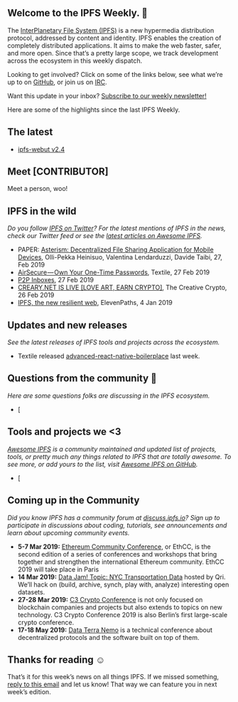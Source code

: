 ## Welcome to the IPFS Weekly. 👋

The [InterPlanetary File System (IPFS)](https://ipfs.io/) is a new hypermedia distribution protocol, addressed by content and identity. IPFS enables the creation of completely distributed applications. It aims to make the web faster, safer, and more open. Since that’s a pretty large scope, we track development across the ecosystem in this weekly dispatch.

Looking to get involved? Click on some of the links below, see what we’re up to on [GitHub](https://github.com/ipfs), or join us on [IRC](https://riot.im/app/#/room/#ipfs:matrix.org).

Want this update in your inbox? [Subscribe to our weekly newsletter!](https://tinyletter.com/ipfsnewsletter)

Here are some of the highlights since the last IPFS Weekly.

## The latest

+ [ipfs-webut v2.4](https://github.com/ipfs-shipyard/ipfs-webui/releases/tag/v2.4.0) 


## Meet [CONTRIBUTOR]

Meet a person, woo!

 
## IPFS in the wild
*Do you follow [IPFS on Twitter](https://twitter.com/IPFSbot)? For the latest mentions of IPFS in the news, check our Twitter feed or see the [latest articles on Awesome IPFS](https://awesome.ipfs.io/categories/articles/).* 

+ PAPER: [Asterism: Decentralized File Sharing Application for Mobile Devices](https://www.researchgate.net/publication/330758943_Asterism_Decentralized_File_Sharing_Application_for_Mobile_Devices), Olli-Pekka Heinisuo, Valentina Lendarduzzi, Davide Taibi, 27, Feb 2019
+ [AirSecure — Own Your One-Time Passwords](https://medium.com/textileio/airsecure-own-your-one-time-passwords-a65efd612dc6), Textile, 27 Feb 2019
+ [P2P Inboxes](https://medium.com/@RangerMauve/p2p-inboxes-be0f02083223), 27 Feb 2019
+ [CREARY.NET IS LIVE [LOVE ART, EARN CRYPTO]](https://thecreativecrypto.com/creary-net-is-live-love-art-earn-crypto/), The Creative Crypto, 26 Feb 2019
+ [IPFS, the new resilient web](https://blog.elevenpaths.com/2019/01/ipfs-web-resiliente-ciberseguridad.html), ElevenPaths, 4 Jan 2019

## Updates and new releases
*See the latest releases of IPFS tools and projects across the ecosystem.*

+ Textile released [advanced-react-native-boilerplace](https://github.com/textileio/advanced-react-native-boilerplate) last week.


## Questions from the community 🤔
*Here are some questions folks are discussing in the IPFS ecosystem.*

+ [

## Tools and projects we <3
*[Awesome IPFS](https://awesome.ipfs.io/) is a community maintained and updated list of projects, tools, or pretty much any things related to IPFS that are totally awesome. To see more, or add yours to the list, visit [Awesome IPFS on GitHub](https://github.com/ipfs/awesome-ipfs).* 

+ [


## Coming up in the Community
*Did you know IPFS has a community forum at [discuss.ipfs.io](https://discuss.ipfs.io/)? Sign up to participate in discussions about coding, tutorials, see announcements and learn about upcoming community events.*

+ **5-7 Mar 2019:** [Ethereum Community Conference](https://ethcc.io/), or EthCC, is the second edition of a series of conferences and workshops that bring together and strengthen the international Ethereum community. EthCC 2019 will take place in Paris
+ **14 Mar 2019:** [Data Jam! Topic: NYC Transportation Data](https://www.meetup.com/Qri-Data-Jam/events/259095254/) hosted by Qri. We’ll hack on (build, archive, synch, play with, analyze) interesting open datasets.
+ **27-28 Mar 2019:** [C3 Crypto Conference](https://crypto-conference.com/) is not only focused on blockchain companies and projects but also extends to topics on new technology. C3 Crypto Conference 2019 is also Berlin’s first large-scale crypto conference.
+ **17-18 May 2019:** [Data Terra Nemo](https://dtn.is/) is a technical conference about decentralized protocols and the software built on top of them.

## Thanks for reading ☺️

That’s it for this week’s news on all things IPFS. If we missed something, [reply to this email](mailto:newsletter@ipfs.io) and let us know! That way we can feature you in next week’s edition. 
